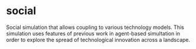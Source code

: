 social
======

Social simulation that allows coupling to various technology models. This simulation uses features of previous work in agent-based simultation in order to explore the spread of technological innovation across a 
landscape. 
